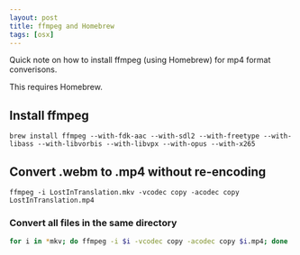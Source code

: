 ```yaml
---
layout: post
title: ffmpeg and Homebrew
tags: [osx]
---
```


Quick note on how to install ffmpeg (using Homebrew) for mp4 format converisons.

<!--more-->

This requires Homebrew.


## Install ffmpeg

    brew install ffmpeg --with-fdk-aac --with-sdl2 --with-freetype --with-libass --with-libvorbis --with-libvpx --with-opus --with-x265


## Convert .webm to .mp4 without re-encoding

    ffmpeg -i LostInTranslation.mkv -vcodec copy -acodec copy LostInTranslation.mp4

### Convert all files in the same directory

```bash
for i in *mkv; do ffmpeg -i $i -vcodec copy -acodec copy $i.mp4; done
```
